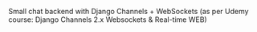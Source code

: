 Small chat backend with Django Channels + WebSockets (as per Udemy course: Django Channels 2.x Websockets & Real-time WEB)
